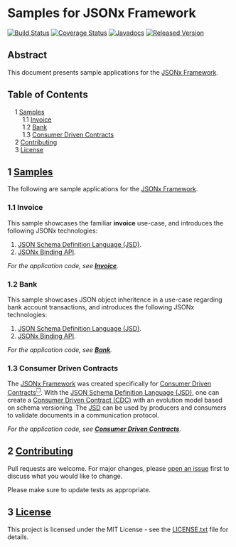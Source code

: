 # Samples for JSONx Framework

[![Build Status](https://travis-ci.org/jsonx-org/java.svg?EKkC4CBk)](https://travis-ci.org/jsonx-org/java)
[![Coverage Status](https://coveralls.io/repos/github/jsonx-org/java/badge.svg?EKkC4CBk)](https://coveralls.io/github/jsonx-org/java)
[![Javadocs](https://www.javadoc.io/badge/org.jsonx/rs.svg?EKkC4CBk)](https://www.javadoc.io/doc/org.jsonx/rs)
[![Released Version](https://img.shields.io/maven-central/v/org.jsonx/rs.svg?EKkC4CBk)](https://mvnrepository.com/artifact/org.jsonx/rs)

## Abstract

This document presents sample applications for the <ins>JSONx Framework</ins>.

## Table of Contents

<samp>&nbsp;&nbsp;</samp>1 [<ins>Samples</ins>](#1-samples)<br>
<samp>&nbsp;&nbsp;&nbsp;&nbsp;</samp>1.1 [Invoice](#11-invoice)<br>
<samp>&nbsp;&nbsp;&nbsp;&nbsp;</samp>1.2 [Bank](#12-bank)<br>
<samp>&nbsp;&nbsp;&nbsp;&nbsp;</samp>1.3 [Consumer Driven Contracts](#13-consumer-driven-contracts)<br>
<samp>&nbsp;&nbsp;</samp>2 [<ins>Contributing</ins>](#2-contributing)<br>
<samp>&nbsp;&nbsp;</samp>3 [<ins>License</ins>](#3-license)<br>

## <b>1</b> <ins>Samples</ins>

The following are sample applications for the <ins>JSONx Framework</ins>.

### <b>1.1</b> Invoice

This sample showcases the familiar **invoice** use-case, and introduces the following JSONx technologies:
1. [<ins>JSON Schema Definition Language (JSD)</ins>][#jsd].
1. [<ins>JSONx Binding API</ins>][#binding-api].

_For the application code, see **[<ins>Invoice</ins>](invoice)**._

### <b>1.2</b> Bank

This sample showcases JSON object inheritence in a use-case regarding bank account transactions, and introduces the following JSONx technologies:
1. [<ins>JSON Schema Definition Language (JSD)</ins>][#jsd].
1. [<ins>JSONx Binding API</ins>][#binding-api].

_For the application code, see **[<ins>Bank</ins>](bank)**._

### <b>1.3</b> Consumer Driven Contracts

The <ins>JSONx Framework</ins> was created specifically for [<ins>Consumer Driven Contracts</ins><sup>❐</sup>][cdc]. With the [<ins>JSON Schema Definition Language (JSD)</ins>][#jsd], one can create a <ins>Consumer Driven Contract (CDC)</ins> with an evolution model based on schema versioning. The <ins>JSD</ins> can be used by producers and consumers to validate documents in a communication protocol.

_For the application code, see **[<ins>Consumer Driven Contracts</ins>](cdc)**._

## <b>2</b> <ins>Contributing</ins>

Pull requests are welcome. For major changes, please [open an issue](../../issues) first to discuss what you would like to change.

Please make sure to update tests as appropriate.

## <b>3</b> <ins>License</ins>

This project is licensed under the MIT License - see the [LICENSE.txt](LICENSE.txt) file for details.

[#binding-api]: ../../#4-jsonx-binding-api
[#jsd]: ../../#3-json-schema-definition-language

[cdc]: http://martinfowler.com/articles/consumerDrivenContracts.html